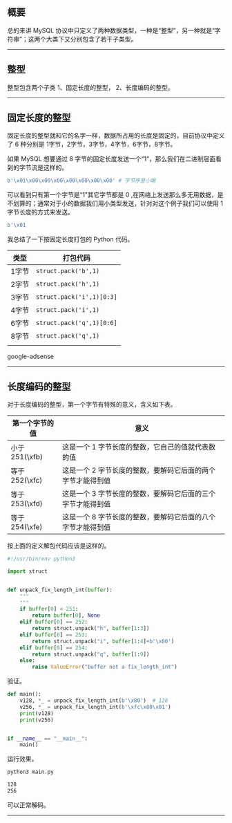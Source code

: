 ## 概要
总的来讲 MySQL 协议中只定义了两种数据类型，一种是“整型”，另一种就是“字符串”；这两个大类下又分别包含了若干子类型。

---

## 整型
整型包含两个子类 1、固定长度的整型， 2、长度编码的整型。

---


## 固定长度的整型

固定长度的整型就和它的名字一样，数据所占用的长度是固定的，目前协议中定义了 6 种分别是 1字节，2字节，3字节，4字节，6字节，8字节。

如果 MySQL 想要通过 8 字节的固定长度发送一个“1”，那么我们在二进制层面看到的字节流是这样的。
```python
b'\x01\x00\x00\x00\x00\x00\x00\x00' # 字节序是小端
```

可以看到只有第一个字节是“1”其它字节都是 0 ,在网络上发送那么多无用数据，是不划算的；通常对于小的数据我们用小类型发送，针对对这个例子我们可以使用 1字节长度的方式来发送。

```python
b'\x01
```

我总结了一下按固定长度打包的 Python 代码。

|**类型**|**打包代码**|
|-------|-----------|
| 1字节  | `struct.pack('b',1)`|
| 2字节  | `struct.pack('h',1)`|
| 3字节  | `struct.pack('i',1)[0:3]`|
| 4字节  | `struct.pack('i',1)`|
| 6字节  | `struct.pack('q',1)[0:6]`|
| 8字节  | `struct.pack('q',1)`|
|        |                     |

google-adsense

---

## 长度编码的整型
对于长度编码的整型，第一个字节有特殊的意义，含义如下表。

|**第一个字节的值**|**意义**|
|----------------|-------|
|小于251(\xfb)| 这是一个 1 字节长度的整数，它自己的值就代表数的值|
|等于252(\xfc)| 这是一个 2 字节长度的整数，要解码它后面的两个字节才能得到值|
|等于253(\xfd)| 这是一个 3 字节长度的整数，要解码它后面的三个字节才能得到值|
|等于254(\xfe)| 这是一个 8 字节长度的整数，要解码它后面的八个字节才能得到值|

按上面的定义解包代码应该是这样的。

```python
#!/usr/bin/env python3

import struct


def unpack_fix_length_int(buffer):
    """
    """
    if buffer[0] < 251:
        return buffer[0], None
    elif buffer[0] == 252:
        return struct.unpack("h", buffer[1:3])
    elif buffer[0] == 253:
        return struct.unpack("i", buffer[1:4]+b'\x00')
    elif buffer[0] == 254:
        return struct.unpack("q", buffer[1:9])
    else:
        raise ValueError("buffer not a fix_length_int")
```

验证。
```python
def main():
    v128, *_ = unpack_fix_length_int(b'\x80')  # 128
    v256, *_ = unpack_fix_length_int(b'\xfc\x00\x01')
    print(v128)
    print(v256)


if __name__ == "__main__":
    main()

```
运行效果。
```bash
python3 main.py 

128
256
```
可以正常解码。

---